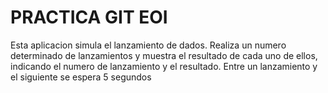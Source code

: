 # PRACTICA GIT EOI

Esta aplicacion  simula el lanzamiento de dados. Realiza un numero determinado de lanzamientos y muestra el resultado de cada uno de ellos, indicando el numero de lanzamiento y el resultado. Entre un lanzamiento y el siguiente se espera 5 segundos 
